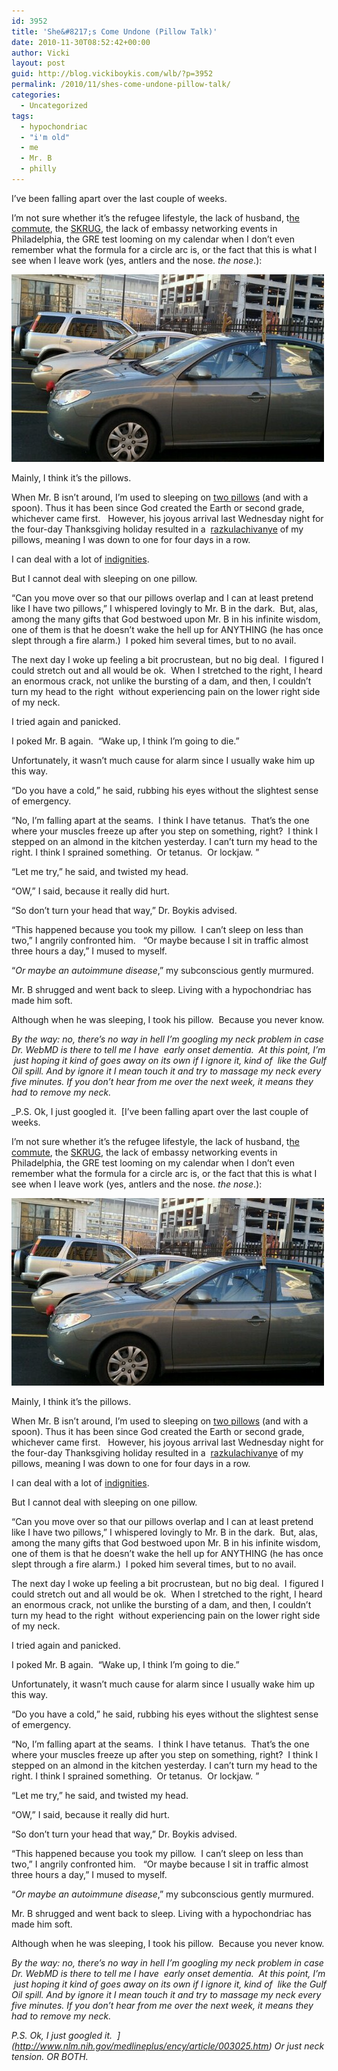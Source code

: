 ```yaml
---
id: 3952
title: 'She&#8217;s Come Undone (Pillow Talk)'
date: 2010-11-30T08:52:42+00:00
author: Vicki
layout: post
guid: http://blog.vickiboykis.com/wlb/?p=3952
permalink: /2010/11/shes-come-undone-pillow-talk/
categories:
  - Uncategorized
tags:
  - hypochondriac
  - "i'm old"
  - me
  - Mr. B
  - philly
---
```

I&#8217;ve been falling apart over the last couple of weeks.

I&#8217;m not sure whether it&#8217;s the refugee lifestyle, the lack of husband, t[he commute](http://blog.vickiboykis.com/wlb/2010/11/22/in-philadelphi…es-an-engineer/), the [SKRUG](http://blog.vickiboykis.com/wlb/2010/11/18/skrug/), the lack of embassy networking events in Philadelphia, the GRE test looming on my calendar when I don&#8217;t even remember what the formula for a circle arc is, or the fact that this is what I see when I leave work (yes, antlers and the nose. _the nose_.):

[<img class="aligncenter size-full wp-image-3947" title="wpid-IMAG0482.jpg" src="https://raw.githubusercontent.com/veekaybee/wlb/gh-pages/assets/images/2010/11/wpid-IMAG0482.jpg" alt="" width="500" height="300" />](https://raw.githubusercontent.com/veekaybee/wlb/gh-pages/assets/images/2010/11/wpid-IMAG0482.jpg)

Mainly, I think it&#8217;s the pillows.

When Mr. B isn&#8217;t around, I&#8217;m used to sleeping on [two pillows](http://whitewhine.tumblr.com/) (and with a spoon). Thus it has been since God created the Earth or second grade, whichever came first.   However, his joyous arrival last Wednesday night for the four-day Thanksgiving holiday resulted in a  [razkulachivanye](http://en.wikipedia.org/wiki/Kulak#Dekulakization) of my pillows, meaning I was down to one for four days in a row.

I can deal with a lot of [indignities](http://blog.vickiboykis.com/wlb/2010/09/13/blogging-with-integrity-i-hate-small-talk/).

But I cannot deal with sleeping on one pillow.

&#8220;Can you move over so that our pillows overlap and I can at least pretend like I have two pillows,&#8221; I whispered lovingly to Mr. B in the dark.  But, alas, among the many gifts that God bestwoed upon Mr. B in his infinite wisdom, one of them is that he doesn&#8217;t wake the hell up for ANYTHING (he has once slept through a fire alarm.)  I poked him several times, but to no avail.

The next day I woke up feeling a bit procrustean, but no big deal.  I figured I could stretch out and all would be ok.  When I stretched to the right, I heard an enormous crack, not unlike the bursting of a dam, and then, I couldn&#8217;t turn my head to the right  without experiencing pain on the lower right side of my neck.

I tried again and panicked.

I poked Mr. B again.  &#8220;Wake up, I think I&#8217;m going to die.&#8221;

Unfortunately, it wasn&#8217;t much cause for alarm since I usually wake him up this way.

&#8220;Do you have a cold,&#8221; he said, rubbing his eyes without the slightest sense of emergency.

&#8220;No, I&#8217;m falling apart at the seams.  I think I have tetanus.  That&#8217;s the one where your muscles freeze up after you step on something, right?  I think I stepped on an almond in the kitchen yesterday. I can&#8217;t turn my head to the right. I think I sprained something.  Or tetanus.  Or lockjaw. &#8221;

&#8220;Let me try,&#8221; he said, and twisted my head.

&#8220;OW,&#8221; I said, because it really did hurt.

&#8220;So don&#8217;t turn your head that way,&#8221; Dr. Boykis advised.

&#8220;This happened because you took my pillow.  I can&#8217;t sleep on less than two,&#8221; I angrily confronted him.   &#8220;Or maybe because I sit in traffic almost three hours a day,&#8221; I mused to myself.

&#8220;_Or maybe an autoimmune disease_,&#8221; my subconscious gently murmured.

Mr. B shrugged and went back to sleep. Living with a hypochondriac has made him soft.

Although when he was sleeping, I took his pillow.  Because you never know.

_By the way: no, there&#8217;s no way in hell I&#8217;m googling my neck problem in case Dr. WebMD is there to tell me I have  early onset dementia.  At this point, I&#8217;m  just hoping it kind of goes away on its own if I ignore it, kind of  like the Gulf Oil spill. And by ignore it I mean touch it and try to massage my neck every five minutes. If you don&#8217;t hear from me over the next week, it means they had to remove my neck._ 

_P.S. Ok, I just googled it.  [I&#8217;ve been falling apart over the last couple of weeks.

I&#8217;m not sure whether it&#8217;s the refugee lifestyle, the lack of husband, t[he commute](http://blog.vickiboykis.com/wlb/2010/11/22/in-philadelphi…es-an-engineer/), the [SKRUG](http://blog.vickiboykis.com/wlb/2010/11/18/skrug/), the lack of embassy networking events in Philadelphia, the GRE test looming on my calendar when I don&#8217;t even remember what the formula for a circle arc is, or the fact that this is what I see when I leave work (yes, antlers and the nose. _the nose_.):

[<img class="aligncenter size-full wp-image-3947" title="wpid-IMAG0482.jpg" src="https://raw.githubusercontent.com/veekaybee/wlb/gh-pages/assets/images/2010/11/wpid-IMAG0482.jpg" alt="" width="500" height="300" />](https://raw.githubusercontent.com/veekaybee/wlb/gh-pages/assets/images/2010/11/wpid-IMAG0482.jpg)

Mainly, I think it&#8217;s the pillows.

When Mr. B isn&#8217;t around, I&#8217;m used to sleeping on [two pillows](http://whitewhine.tumblr.com/) (and with a spoon). Thus it has been since God created the Earth or second grade, whichever came first.   However, his joyous arrival last Wednesday night for the four-day Thanksgiving holiday resulted in a  [razkulachivanye](http://en.wikipedia.org/wiki/Kulak#Dekulakization) of my pillows, meaning I was down to one for four days in a row.

I can deal with a lot of [indignities](http://blog.vickiboykis.com/wlb/2010/09/13/blogging-with-integrity-i-hate-small-talk/).

But I cannot deal with sleeping on one pillow.

&#8220;Can you move over so that our pillows overlap and I can at least pretend like I have two pillows,&#8221; I whispered lovingly to Mr. B in the dark.  But, alas, among the many gifts that God bestwoed upon Mr. B in his infinite wisdom, one of them is that he doesn&#8217;t wake the hell up for ANYTHING (he has once slept through a fire alarm.)  I poked him several times, but to no avail.

The next day I woke up feeling a bit procrustean, but no big deal.  I figured I could stretch out and all would be ok.  When I stretched to the right, I heard an enormous crack, not unlike the bursting of a dam, and then, I couldn&#8217;t turn my head to the right  without experiencing pain on the lower right side of my neck.

I tried again and panicked.

I poked Mr. B again.  &#8220;Wake up, I think I&#8217;m going to die.&#8221;

Unfortunately, it wasn&#8217;t much cause for alarm since I usually wake him up this way.

&#8220;Do you have a cold,&#8221; he said, rubbing his eyes without the slightest sense of emergency.

&#8220;No, I&#8217;m falling apart at the seams.  I think I have tetanus.  That&#8217;s the one where your muscles freeze up after you step on something, right?  I think I stepped on an almond in the kitchen yesterday. I can&#8217;t turn my head to the right. I think I sprained something.  Or tetanus.  Or lockjaw. &#8221;

&#8220;Let me try,&#8221; he said, and twisted my head.

&#8220;OW,&#8221; I said, because it really did hurt.

&#8220;So don&#8217;t turn your head that way,&#8221; Dr. Boykis advised.

&#8220;This happened because you took my pillow.  I can&#8217;t sleep on less than two,&#8221; I angrily confronted him.   &#8220;Or maybe because I sit in traffic almost three hours a day,&#8221; I mused to myself.

&#8220;_Or maybe an autoimmune disease_,&#8221; my subconscious gently murmured.

Mr. B shrugged and went back to sleep. Living with a hypochondriac has made him soft.

Although when he was sleeping, I took his pillow.  Because you never know.

_By the way: no, there&#8217;s no way in hell I&#8217;m googling my neck problem in case Dr. WebMD is there to tell me I have  early onset dementia.  At this point, I&#8217;m  just hoping it kind of goes away on its own if I ignore it, kind of  like the Gulf Oil spill. And by ignore it I mean touch it and try to massage my neck every five minutes. If you don&#8217;t hear from me over the next week, it means they had to remove my neck._ 

_P.S. Ok, I just googled it.  ](http://www.nlm.nih.gov/medlineplus/ency/article/003025.htm) Or just neck tension. OR BOTH._